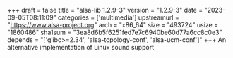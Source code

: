 +++
draft = false
title = "alsa-lib 1.2.9-3"
version = "1.2.9-3"
date = "2023-09-05T08:11:09"
categories = ['multimedia']
upstreamurl = "https://www.alsa-project.org"
arch = "x86_64"
size = "493724"
usize = "1860486"
sha1sum = "3ea8d6b5f6251fed7e7c6940be60d77a6cc8c0e3"
depends = "['glibc>=2.34', 'alsa-topology-conf', 'alsa-ucm-conf']"
+++
An alternative implementation of Linux sound support